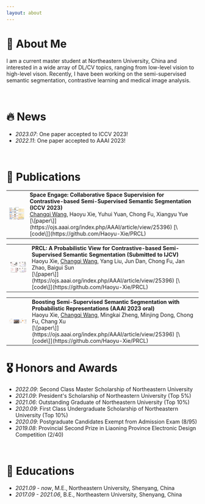 ```yaml
---
layout: about 
---
```


# 🙋 About Me
I am a current master student at Northeastern University, China and interested in a wide array of DL/CV topics, ranging from low-level vision to high-level vison. Recently, I have been working on the semi-supervised semantic segmentation, contrastive learning and medical image analysis.

<br/>

# 🔥 News
* *2023.07*: One paper accepted to ICCV 2023!
* *2022.11*: One paper accepted to AAAI 2023!

<br/>

# 📝 Publications
<table>
<tr align="left">
<td><img src="assets/img/CSS.png" width="320px" alt="sym"></td>
<td>
 <b>Space Engage: Collaborative Space Supervision for Contrastive-based Semi-Supervised Semantic Segmentation (ICCV 2023)</b> <br/>
 <u>Changqi Wang</u>, Haoyu Xie, Yuhui Yuan, Chong Fu, Xiangyu Yue <br/>
[\[paper\]](https://ojs.aaai.org/index.php/AAAI/article/view/25396) [\[code\]](https://github.com/Haoyu-Xie/PRCL)<br/>
</td>
</tr>

</table>
<table>
<tr align="left">
<td><img src="assets/img/PTT.png" width="320px" alt="sym"></td>
<td>
 <b>PRCL: A Probabilistic View for Contrastive-based Semi-Supervised Semantic Segmentation (Submitted to IJCV)</b> <br/>
Haoyu Xie, <u>Changqi Wang</u>, Yang Liu, Jun Dan, Chong Fu, Jan Zhao, Baigui Sun <br/>
[\[paper\]](https://ojs.aaai.org/index.php/AAAI/article/view/25396) [\[code\]](https://github.com/Haoyu-Xie/PRCL)<br/>
</td>
</tr>
 
</table>
<table>
<tr align="left">
<td><img src="assets/img/PRCL.png" width="320px" alt="sym"></td>
<td>
 <b>Boosting Semi-Supervised Semantic Segmentation with Probabilistic Representations (AAAI 2023 oral)</b> <br/>
 Haoyu Xie, <u>Changqi Wang</u>, Mingkai Zheng, Minjing Dong, Chong Fu, Chang Xu <br/>
[\[paper\]](https://ojs.aaai.org/index.php/AAAI/article/view/25396) [\[code\]](https://github.com/Haoyu-Xie/PRCL)<br/>
</td>
</tr>
</table>

# 🎖 Honors and Awards
* *2022.09*: Second Class Master Scholarship of Northeastern University
* *2021.09*: President's Scholarship of Northeastern University (Top 5%)
* *2021.06*: Outstanding Graduate of Northeastern University (Top 10%)
* *2020.09*: First Class Undergraduate Scholarship of Northeastern University (Top 10%)
* *2020.09*: Postgraduate Candidates Exempt from Admission Exam (8/95)
* *2019.08*: Provincial Second Prize in Liaoning Province Electronic Design Competition (2/40)

<br/>

# 📖 Educations
- *2021.09 - now*, M.E., Northeastern University, Shenyang, China
- *2017.09 - 2021.06*, B.E., Northeastern University, Shenyang, China
